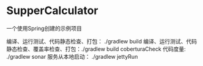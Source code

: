 # SupperCalculator
一个使用Spring创建的示例项目

编译、运行测试、代码静态检查、打包： ./gradlew build
编译、运行测试、代码静态检查、覆盖率检查、打包：./gradlew build coberturaCheck
代码度量: ./gradlew sonar
服务从本地启动： ./gradlew jettyRun

